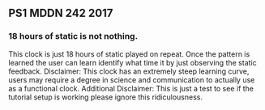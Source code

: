 ## PS1 MDDN 242 2017

### 18 hours of static is not nothing.

This clock is just 18 hours of static played on repeat. Once the pattern is learned the user can learn identify what time it by just observing the static feedback. 
Disclaimer: This clock has an extremely steep learning curve, users may require a degree in science and communication to actually use as a functional clock.
Additional Disclaimer: This is just a test to see if the tutorial setup is working please ignore this ridiculousness.